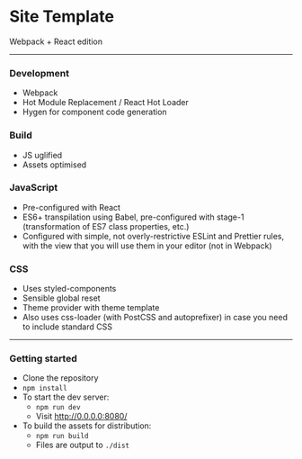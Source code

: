 # Site Template

Webpack + React edition

---

### Development

- Webpack
- Hot Module Replacement / React Hot Loader
- Hygen for component code generation

### Build

- JS uglified
- Assets optimised

### JavaScript

- Pre-configured with React
- ES6+ transpilation using Babel, pre-configured with stage-1 (transformation of ES7 class properties, etc.)
- Configured with simple, not overly-restrictive ESLint and Prettier rules, with the view that you will use them in your editor (not in Webpack)

### CSS

- Uses styled-components
- Sensible global reset
- Theme provider with theme template
- Also uses css-loader (with PostCSS and autoprefixer) in case you need to include standard CSS

---

### Getting started

- Clone the repository
- `npm install`
- To start the dev server:
  - `npm run dev`
  - Visit http://0.0.0.0:8080/
- To build the assets for distribution:
  - `npm run build`
  - Files are output to `./dist`
